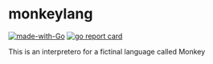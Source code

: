 

# monkeylang
[![made-with-Go](https://img.shields.io/badge/Made%20with-Go-1f425f.svg)](http://golang.org)  [ ![go report card](https://goreportcard.com/badge/github.com/nanomsg/mangos)](https://goreportcard.com/report/github.com/kellemNegasi/monkeylang)


This is an interpretero for a fictinal language called Monkey
